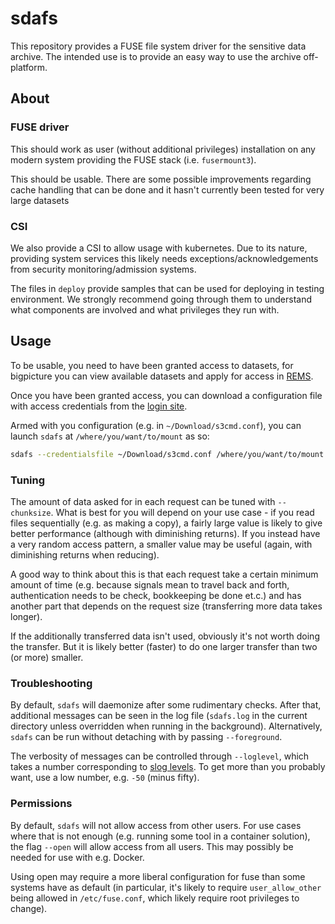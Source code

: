 # sdafs

This repository provides a FUSE file system driver for the sensitive data
archive. The intended use is to provide an easy way to use the archive
off-platform.

## About

### FUSE driver

This should work as user (without additional privileges) installation on any
modern system providing the FUSE stack (i.e. `fusermount3`).

This should be usable. There are some possible improvements regarding cache
handling that can be done and it hasn't currently been tested for very large
datasets

### CSI

We also provide a CSI to allow usage with kubernetes. Due to its nature,
providing system services this likely needs exceptions/acknowledgements from
security monitoring/admission systems.

The files in `deploy` provide samples that can be used for deploying in testing
environment. We strongly recommend going through them to understand what
components are involved and what privileges they run with.

## Usage

To be usable, you need to have been granted access to datasets, for bigpicture
you can view available datasets and apply for access in
[REMS](https://bp-rems.sd.csc.fi/).

Once you have been granted access, you can download a configuration file with
access credentials from the
[login site](https://login.bp.nbis.se/).

Armed with you configuration (e.g. in `~/Download/s3cmd.conf`), you can launch
`sdafs` at `/where/you/want/to/mount` as so:

```bash
sdafs --credentialsfile ~/Download/s3cmd.conf /where/you/want/to/mount
```

### Tuning

The amount of data asked for in each request can be tuned with `--chunksize`.
What is best for you will depend on your use case - if you read files
sequentially (e.g. as making a copy), a fairly large value is likely to give
better performance (although with diminishing returns). If you instead have
a very random access pattern, a smaller value may be useful (again, with
diminishing returns when reducing).

A good way to think about this is that each request take a certain minimum
amount of time (e.g. because signals mean to travel back and forth,
authentication needs to be check, bookkeeping be done et.c.) and has another
part that depends on the request size (transferring more data takes longer).

If the additionally transferred data isn't used, obviously it's not worth doing
the transfer. But it is likely better (faster) to do one larger transfer than
two (or more) smaller.

### Troubleshooting

By default, `sdafs` will daemonize after some rudimentary checks. After that,
additional messages can be seen in the log file (`sdafs.log` in the current
directory unless overridden when running in the background). Alternatively,
`sdafs` can be run without detaching with by passing `--foreground`.

The verbosity of messages can be controlled through `--loglevel`, which takes
a number corresponding to [slog levels](https://pkg.go.dev/log/slog#Level). To
get more than you probably want, use a low number, e.g. `-50` (minus fifty).

### Permissions

By default, `sdafs` will not allow access from other users. For use cases where
that is not enough (e.g. running some tool in a container solution), the flag
`--open` will allow access from all users. This may possibly be needed for use
with e.g. Docker.

Using open may require a more liberal configuration for fuse than some systems
have as default (in particular, it's likely to require `user_allow_other` being
allowed in `/etc/fuse.conf`, which likely require root privileges to change).

